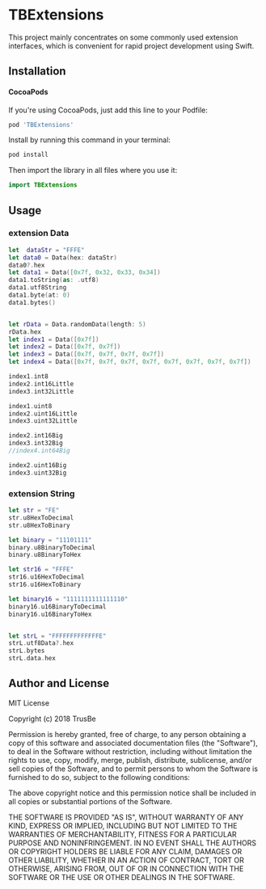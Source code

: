 # TBExtensions
This project mainly concentrates on some commonly used extension interfaces, which is convenient for rapid project development using Swift.

## Installation

#### CocoaPods

If you're using CocoaPods, just add this line to your Podfile:

```ruby
pod 'TBExtensions'
```

Install by running this command in your terminal:

```sh
pod install
```

Then import the library in all files where you use it:

```swift
import TBExtensions
```

## Usage

### extension Data
```swift
let  dataStr = "FFFE"
let data0 = Data(hex: dataStr)
data0?.hex
let data1 = Data([0x7f, 0x32, 0x33, 0x34])
data1.toString(as: .utf8)
data1.utf8String
data1.byte(at: 0)
data1.bytes()


let rData = Data.randomData(length: 5)
rData.hex
let index1 = Data([0x7f])
let index2 = Data([0x7f, 0x7f])
let index3 = Data([0x7f, 0x7f, 0x7f, 0x7f])
let index4 = Data([0x7f, 0x7f, 0x7f, 0x7f, 0x7f, 0x7f, 0x7f, 0x7f])

index1.int8
index2.int16Little
index3.int32Little

index1.uint8
index2.uint16Little
index3.uint32Little

index2.int16Big
index3.int32Big
//index4.int64Big

index2.uint16Big
index3.uint32Big

```

### extension String
```swift
let str = "FE"
str.u8HexToDecimal
str.u8HexToBinary

let binary = "11101111"
binary.u8BinaryToDecimal
binary.u8BinaryToHex

let str16 = "FFFE"
str16.u16HexToDecimal
str16.u16HexToBinary

let binary16 = "1111111111111110"
binary16.u16BinaryToDecimal
binary16.u16BinaryToHex


let strL = "FFFFFFFFFFFFFE"
strL.utf8Data?.hex
strL.bytes
strL.data.hex

```

## Author and License

MIT License

Copyright (c) 2018 TrusBe

Permission is hereby granted, free of charge, to any person obtaining a copy
of this software and associated documentation files (the "Software"), to deal
in the Software without restriction, including without limitation the rights
to use, copy, modify, merge, publish, distribute, sublicense, and/or sell
copies of the Software, and to permit persons to whom the Software is
furnished to do so, subject to the following conditions:

The above copyright notice and this permission notice shall be included in all
copies or substantial portions of the Software.

THE SOFTWARE IS PROVIDED "AS IS", WITHOUT WARRANTY OF ANY KIND, EXPRESS OR
IMPLIED, INCLUDING BUT NOT LIMITED TO THE WARRANTIES OF MERCHANTABILITY,
FITNESS FOR A PARTICULAR PURPOSE AND NONINFRINGEMENT. IN NO EVENT SHALL THE
AUTHORS OR COPYRIGHT HOLDERS BE LIABLE FOR ANY CLAIM, DAMAGES OR OTHER
LIABILITY, WHETHER IN AN ACTION OF CONTRACT, TORT OR OTHERWISE, ARISING FROM,
OUT OF OR IN CONNECTION WITH THE SOFTWARE OR THE USE OR OTHER DEALINGS IN THE
SOFTWARE.

